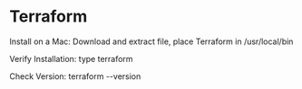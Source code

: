 # Terraform


Install on a Mac:
Download and extract file, place Terraform in /usr/local/bin


Verify Installation:
type terraform


Check Version:
terraform --version
